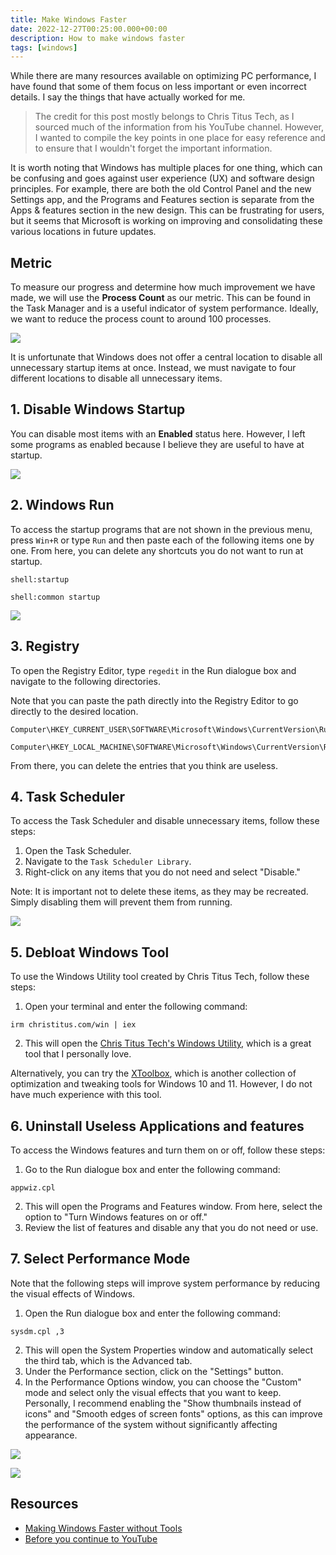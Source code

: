 ```yaml
---
title: Make Windows Faster
date: 2022-12-27T00:25:00.000+00:00
description: How to make windows faster
tags: [windows]
---
```


While there are many resources available on optimizing PC performance, I have found that some of them focus on less important or even incorrect details. I say the things that have actually worked for me.

> The credit for this post mostly belongs to Chris Titus Tech, as I sourced much of the information from his YouTube channel. However, I wanted to compile the key points in one place for easy reference and to ensure that I wouldn't forget the important information.

It is worth noting that Windows has multiple places for one thing, which can be confusing and goes against user experience (UX) and software design principles. For example, there are both the old Control Panel and the new Settings app, and the Programs and Features section is separate from the Apps & features section in the new design. This can be frustrating for users, but it seems that Microsoft is working on improving and consolidating these various locations in future updates.

## Metric
To measure our progress and determine how much improvement we have made, we will use the **Process Count** as our metric. This can be found in the Task Manager and is a useful indicator of system performance. Ideally, we want to reduce the process count to around 100 processes.

![](process-count.png#center)

It is unfortunate that Windows does not offer a central location to disable all unnecessary startup items at once. Instead, we must navigate to four different locations to disable all unnecessary items.

## 1. Disable Windows Startup 
You can disable most items with an **Enabled** status here. However, I left some programs as enabled because I believe they are useful to have at startup.

![](startup-apps.png#center)

## 2. Windows Run
To access the startup programs that are not shown in the previous menu, press `Win+R` or type `Run` and then paste each of the following items one by one. From here, you can delete any shortcuts you do not want to run at startup.
```
shell:startup
```

```
shell:common startup
```

![](run-startup.png#center)

## 3. Registry
To open the Registry Editor, type `regedit` in the Run dialogue box and navigate to the following directories. 

Note that you can paste the path directly into the Registry Editor to go directly to the desired location.
```
Computer\HKEY_CURRENT_USER\SOFTWARE\Microsoft\Windows\CurrentVersion\Run
```

```
Computer\HKEY_LOCAL_MACHINE\SOFTWARE\Microsoft\Windows\CurrentVersion\Run
```

From there, you can delete the entries that you think are useless. 

## 4. Task Scheduler
To access the Task Scheduler and disable unnecessary items, follow these steps:

1.  Open the Task Scheduler.
2.  Navigate to the `Task Scheduler Library`.
3.  Right-click on any items that you do not need and select "Disable."

Note: It is important not to delete these items, as they may be recreated. Simply disabling them will prevent them from running.

![](task-scheduler.png#center)

## 5. Debloat Windows Tool
To use the Windows Utility tool created by Chris Titus Tech, follow these steps:

1.  Open your terminal and enter the following command:

```
irm christitus.com/win | iex
```

2.  This will open the [Chris Titus Tech's Windows Utility](https://github.com/ChrisTitusTech/winutil), which is a great tool that I personally love.

Alternatively, you can try the [XToolbox](https://github.com/xemulat/XToolbox), which is another collection of optimization and tweaking tools for Windows 10 and 11. However, I do not have much experience with this tool.

## 6. Uninstall Useless Applications and features
To access the Windows features and turn them on or off, follow these steps:

1.  Go to the Run dialogue box and enter the following command:

```
appwiz.cpl
```

2.  This will open the Programs and Features window. From here, select the option to "Turn Windows features on or off."
3.  Review the list of features and disable any that you do not need or use.

## 7. Select Performance Mode
Note that the following steps will improve system performance by reducing the visual effects of Windows.

1.  Open the Run dialogue box and enter the following command:

```
sysdm.cpl ,3
```

2.  This will open the System Properties window and automatically select the third tab, which is the Advanced tab.
3.  Under the Performance section, click on the "Settings" button.
4.  In the Performance Options window, you can choose the "Custom" mode and select only the visual effects that you want to keep. Personally, I recommend enabling the "Show thumbnails instead of icons" and "Smooth edges of screen fonts" options, as this can improve the performance of the system without significantly affecting appearance.


![](system-properties.png#center)

![](performance-option.png#center)


## Resources 
- [Making Windows Faster without Tools](https://www.youtube.com/watch?v=GOz_foQcPcY)
- [Before you continue to YouTube](https://www.youtube.com/channel/UCg6gPGh8HU2U01vaFCAsvmQ)